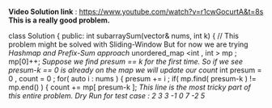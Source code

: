 **Video Solution link** : https://www.youtube.com/watch?v=r1cwGocurtA&t=8s
**This is a really good problem.**

class Solution {
public:
int subarraySum(vector<int>& nums, int k) {
// This problem might be solved with Sliding-Window But for now we are trying
*Hashmap and Prefix-Sum approach*
unordered_map <int , int > mp ;
mp[0]++;  *Suppose we find presum == k for the first time. So if we see presum-k == 0 is already on the map we will update our count*
int presum = 0 , count = 0 ;
for( auto i : nums )
{
presum += i ;
if( mp.find( presum-k ) != mp.end() )
{
count += mp[ presum-k ];  *This line is the most tricky part of this entire problem. Dry Run for test case : 2 3 3 -1 0 7 -2 5*
